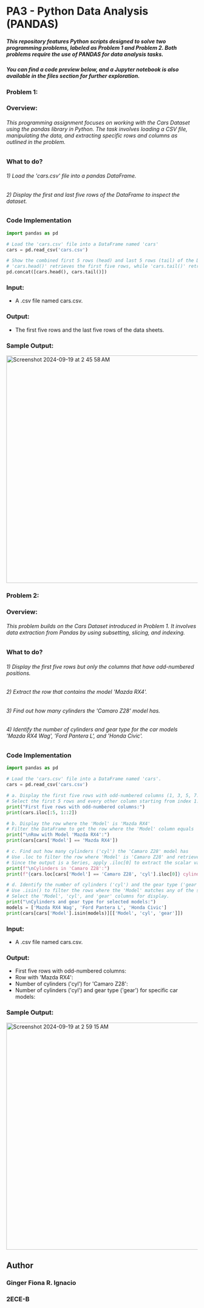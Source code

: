 # PA3 - Python Data Analysis (PANDAS)
##### This repository features Python scripts designed to solve two programming problems, labeled as Problem 1 and Problem 2. Both problems require the use of PANDAS for data analysis tasks.

##### You can find a code preview below, and a Jupyter notebook is also available in the files section for further exploration.

### Problem 1: 
### Overview:
###### This programming assignment focuses on working with the Cars Dataset using the pandas library in Python. The task involves loading a CSV file, manipulating the data, and extracting specific rows and columns as outlined in the problem.
### What to do?
###### 1) Load the 'cars.csv' file into a pandas DataFrame.
###### 2) Display the first and last five rows of the DataFrame to inspect the dataset.

### Code Implementation
``` python
import pandas as pd

# Load the 'cars.csv' file into a DataFrame named 'cars'
cars = pd.read_csv('cars.csv')

# Show the combined first 5 rows (head) and last 5 rows (tail) of the DataFrame
# 'cars.head()' retrieves the first five rows, while 'cars.tail()' retrieves the last five rows
pd.concat([cars.head(), cars.tail()])
```
### Input: 
* A .csv file named cars.csv.
### Output: 
* The first five rows and the last five rows of the data sheets. 

### Sample Output: 
<img width="599" alt="Screenshot 2024-09-19 at 2 45 58 AM" src="https://github.com/user-attachments/assets/448fe393-cf63-4727-bc98-df1c662a1975">

### Problem 2: 
### Overview: 
###### This problem builds on the Cars Dataset introduced in Problem 1. It involves data extraction from Pandas by using subsetting, slicing, and indexing. 
### What to do? 
###### 1) Display the first five rows but only the columns that have odd-numbered positions.
###### 2) Extract the row that contains the model 'Mazda RX4'.
###### 3) Find out how many cylinders the 'Camaro Z28' model has.
###### 4) Identify the number of cylinders and gear type for the car models 'Mazda RX4 Wag', 'Ford Pantera L', and 'Honda Civic'.

### Code Implementation 
``` python
import pandas as pd

# Load the 'cars.csv' file into a DataFrame named 'cars'. 
cars = pd.read_csv('cars.csv')

# a. Display the first five rows with odd-numbered columns (1, 3, 5, 7...)
# Select the first 5 rows and every other column starting from index 1.
print("First five rows with odd-numbered columns:")
print(cars.iloc[:5, 1::2])

# b. Display the row where the 'Model' is 'Mazda RX4'
# Filter the DataFrame to get the row where the 'Model' column equals 'Mazda RX4'.
print("\nRow with Model 'Mazda RX4':")
print(cars[cars['Model'] == 'Mazda RX4'])

# c. Find out how many cylinders ('cyl') the 'Camaro Z28' model has
# Use .loc to filter the row where 'Model' is 'Camaro Z28' and retrieve the 'cyl' column.
# Since the output is a Series, apply .iloc[0] to extract the scalar value for the number of cylinders.
print(f"\nCylinders in 'Camaro Z28':")
print(f"{cars.loc[cars['Model'] == 'Camaro Z28', 'cyl'].iloc[0]} cylinders")

# d. Identify the number of cylinders ('cyl') and the gear type ('gear') for the models 'Mazda RX4 Wag', 'Ford Pantera L', and 'Honda Civic'.
# Use .isin() to filter the rows where the 'Model' matches any of the specified car models
# Select the 'Model', 'cyl', and 'gear' columns for display.
print("\nCylinders and gear type for selected models:")
models = ['Mazda RX4 Wag', 'Ford Pantera L', 'Honda Civic']
print(cars[cars['Model'].isin(models)][['Model', 'cyl', 'gear']]) 
```
### Input: 
* A .csv file named cars.csv.
### Output:  
* First five rows with odd-numbered columns:
* Row with 'Mazda RX4':
* Number of cylinders ('cyl') for 'Camaro Z28':
* Number of cylinders ('cyl') and gear type ('gear') for specific car models:

### Sample Output: 
<img width="598" alt="Screenshot 2024-09-19 at 2 59 15 AM" src="https://github.com/user-attachments/assets/3ac4e85c-c642-426f-ba30-5bc529e67062">


## Author 
### Ginger Fiona R. Ignacio
### 2ECE-B



